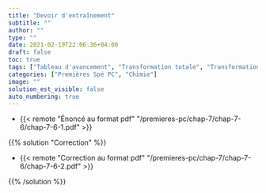 ```yaml
---
title: "Devoir d'entraînement"
subtitle: ""
author: ""
type: ""
date: 2021-02-19T22:06:36+04:00
draft: false
toc: true
tags: ["Tableau d'avancement", "Transformation totale", "Transformation limitée", "Avancement"]
categories: ["Premières Spé PC", "Chimie"]
image: ""
solution_est_visible: false
auto_numbering: true
---
```


- {{< remote "Énoncé au format pdf" "/premieres-pc/chap-7/chap-7-6/chap-7-6-1.pdf" >}}

{{% solution "Correction" %}}

- {{< remote "Correction au format pdf" "/premieres-pc/chap-7/chap-7-6/chap-7-6-2.pdf" >}}

{{% /solution %}}
